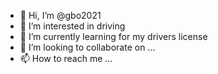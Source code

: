 - 👋 Hi, I’m @gbo2021
- 👀 I’m interested in driving
- 🌱 I’m currently learning for my drivers license 
- 💞️ I’m looking to collaborate on ...
- 📫 How to reach me ...

<!---
gbo2021/gbo2021 is a ✨ special ✨ repository because its `README.md` (this file) appears on your GitHub profile.
You can click the Preview link to take a look at your changes.
--->

